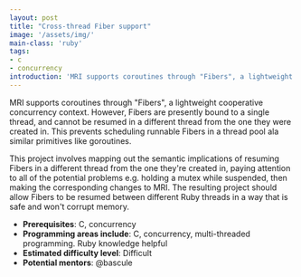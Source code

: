 ```yaml
---
layout: post
title: "Cross-thread Fiber support"
image: '/assets/img/'
main-class: 'ruby'
tags:
- c
- concurrency
introduction: 'MRI supports coroutines through "Fibers", a lightweight cooperative concurrency context. However, Fibers are presently bound to a single thread..'
---
```


MRI supports coroutines through "Fibers", a lightweight cooperative concurrency context. However, Fibers are presently bound to a single thread, and cannot be resumed in a different thread from the one they were created in. This prevents scheduling runnable Fibers in a thread pool ala similar primitives like goroutines.

This project involves mapping out the semantic implications of resuming Fibers in a different thread from the one they're created in, paying attention to all of the potential problems e.g. holding a mutex while suspended, then making the corresponding changes to MRI. The resulting project should allow Fibers to be resumed between different Ruby threads in a way that is safe and won't corrupt memory.

* **Prerequisites**: C, concurrency
* **Programming areas include**: C, concurrency, multi-threaded programming. Ruby knowledge helpful
* **Estimated difficulty level**: Difficult
* **Potential mentors**: @bascule
